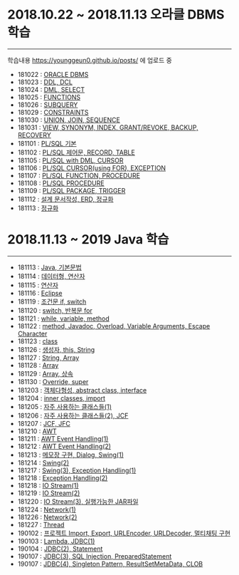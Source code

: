 # 2018.10.22 ~ 2018.11.13    오라클 DBMS 학습

---

학습내용 https://younggeun0.github.io/posts/ 에 업로드 중

- 181022 : [ORACLE DBMS](https://younggeun0.github.io/oracle-%EC%A0%95%EB%A6%AC-01/)
- 181023 : [DDL, DCL](https://younggeun0.github.io/oracle-%EC%A0%95%EB%A6%AC-02/)
- 181024 : [DML, SELECT](https://younggeun0.github.io/oracle-%EC%A0%95%EB%A6%AC-03/)
- 181025 : [FUNCTIONS](https://younggeun0.github.io/oracle-%EC%A0%95%EB%A6%AC-04/)
- 181026 : [SUBQUERY](https://younggeun0.github.io/oracle-%EC%A0%95%EB%A6%AC-05/)
- 181029 : [CONSTRAINTS](https://younggeun0.github.io/oracle-%EC%A0%95%EB%A6%AC-06/)
- 181030 : [UNION, JOIN, SEQUENCE](https://younggeun0.github.io/oracle-%EC%A0%95%EB%A6%AC-07/)
- 181031 : [VIEW, SYNONYM, INDEX, GRANT/REVOKE, BACKUP, RECOVERY](https://younggeun0.github.io/oracle-%EC%A0%95%EB%A6%AC-08/)
- 181101 : [PL/SQL 기본](https://younggeun0.github.io/oracle-%EC%A0%95%EB%A6%AC-09/)
- 181102 : [PL/SQL 제어문, RECORD, TABLE](https://younggeun0.github.io/oracle-%EC%A0%95%EB%A6%AC-10/)
- 181105 : [PL/SQL with DML, CURSOR](https://younggeun0.github.io/oracle-%EC%A0%95%EB%A6%AC-11/)
- 181106 : [PL/SQL CURSOR(using FOR), EXCEPTION](https://younggeun0.github.io/oracle-%EC%A0%95%EB%A6%AC-12/)
- 181107 : [PL/SQL FUNCTION, PROCEDURE](https://younggeun0.github.io/oracle-%EC%A0%95%EB%A6%AC-13/)
- 181108 : [PL/SQL PROCEDURE](https://younggeun0.github.io/oracle-%EC%A0%95%EB%A6%AC-14/)
- 181109 : [PL/SQL PACKAGE, TRIGGER](https://younggeun0.github.io/oracle-%EC%A0%95%EB%A6%AC-15/)
- 181112 : [설계 문서작성, ERD, 정규화](https://younggeun0.github.io/oracle-%EC%A0%95%EB%A6%AC-16/)
- 181113 : [정규화](https://younggeun0.github.io/oracle-%EC%A0%95%EB%A6%AC-17/)


# 2018.11.13 ~ 2019    Java 학습

---

- 181113 : [Java, 기본문법](https://younggeun0.github.io/java-%EC%A0%95%EB%A6%AC-01/)
- 181114 : [데이터형, 연산자](https://younggeun0.github.io/java-%EC%A0%95%EB%A6%AC-02/)
- 181115 : [연산자](https://younggeun0.github.io/java-%EC%A0%95%EB%A6%AC-03/)
- 181116 : [Eclipse](https://younggeun0.github.io/java-%EC%A0%95%EB%A6%AC-04/)
- 181119 : [조건문 if, switch](https://younggeun0.github.io/java-%EC%A0%95%EB%A6%AC-05/)
- 181120 : [switch, 반복문 for](https://younggeun0.github.io/java-%EC%A0%95%EB%A6%AC-06/)
- 181121 : [while, variable, method](https://younggeun0.github.io/java-%EC%A0%95%EB%A6%AC-07/)
- 181122 : [method, Javadoc, Overload, Variable Arguments, Escape Character](https://younggeun0.github.io/java-%EC%A0%95%EB%A6%AC-08/)
- 181123 : [class](https://younggeun0.github.io/java-%EC%A0%95%EB%A6%AC-09/)
- 181126 : [생성자, this, String](https://younggeun0.github.io/java-%EC%A0%95%EB%A6%AC-10/)
- 181127 : [String, Array](https://younggeun0.github.io/java-%EC%A0%95%EB%A6%AC-11/)
- 181128 : [Array](https://younggeun0.github.io/java-%EC%A0%95%EB%A6%AC-12/)
- 181129 : [Array, 상속](https://younggeun0.github.io/java-%EC%A0%95%EB%A6%AC-13/)
- 181130 : [Override, super](https://younggeun0.github.io/java-%EC%A0%95%EB%A6%AC-14/)
- 181203 : [객체다형성, abstract class, interface](https://younggeun0.github.io/java-%EC%A0%95%EB%A6%AC-15/)
- 181204 : [inner classes, import](https://younggeun0.github.io/java-%EC%A0%95%EB%A6%AC-16/)
- 181205 : [자주 사용하는 클래스들(1)](https://younggeun0.github.io/java-%EC%A0%95%EB%A6%AC-17/)
- 181206 : [자주 사용하는 클래스들(2), JCF](https://younggeun0.github.io/java-%EC%A0%95%EB%A6%AC-18/)
- 181207 : [JCF, JFC](https://younggeun0.github.io/java-%EC%A0%95%EB%A6%AC-19/)
- 181210 : [AWT](https://younggeun0.github.io/java-%EC%A0%95%EB%A6%AC-20/)
- 181211 : [AWT Event Handling(1)](https://younggeun0.github.io/java-%EC%A0%95%EB%A6%AC-21/)
- 181212 : [AWT Event Handling(2)](https://younggeun0.github.io/java-%EC%A0%95%EB%A6%AC-22/)
- 181213 : [메모장 구현, Dialog, Swing(1)](https://younggeun0.github.io/java-%EC%A0%95%EB%A6%AC-23/)
- 181214 : [Swing(2)](https://younggeun0.github.io/java-%EC%A0%95%EB%A6%AC-24/)
- 181217 : [Swing(3), Exception Handling(1)](https://younggeun0.github.io/java-%EC%A0%95%EB%A6%AC-25/)
- 181218 : [Exception Handling(2)](https://younggeun0.github.io/java-%EC%A0%95%EB%A6%AC-26/)
- 181218 : [IO Stream(1)](https://younggeun0.github.io/java-%EC%A0%95%EB%A6%AC-27/)
- 181219 : [IO Stream(2)](https://younggeun0.github.io/java-%EC%A0%95%EB%A6%AC-28/)
- 181220 : [IO Stream(3), 실행가능한 JAR파일 ](https://younggeun0.github.io/java-%EC%A0%95%EB%A6%AC-29/)
- 181224 : [Network(1)](https://younggeun0.github.io/java-%EC%A0%95%EB%A6%AC-30/)
- 181226 : [Network(2)](https://younggeun0.github.io/java-%EC%A0%95%EB%A6%AC-31/)
- 181227 : [Thread](https://younggeun0.github.io/java-%EC%A0%95%EB%A6%AC-32/)
- 190102 : [프로젝트 Import, Export, URLEncoder, URLDecoder, 멀티채팅 구현](https://younggeun0.github.io/java-%EC%A0%95%EB%A6%AC-33/)
- 190103 : [Lambda, JDBC(1)](https://younggeun0.github.io/java-%EC%A0%95%EB%A6%AC-34/)
- 190104 : [JDBC(2), Statement](https://younggeun0.github.io/java-%EC%A0%95%EB%A6%AC-35/)
- 190107 : [JDBC(3), SQL Injection, PreparedStatement](https://younggeun0.github.io/java-%EC%A0%95%EB%A6%AC-35/)
- 190107 : [JDBC(4), Singleton Pattern, ResultSetMetaData, CLOB](https://younggeun0.github.io/java-%EC%A0%95%EB%A6%AC-36/)
  